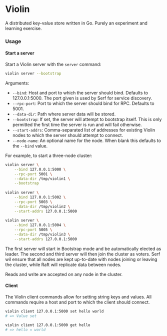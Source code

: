 # Violin

A distributed key-value store written in Go. Purely an experiment and learning exercise.

### Usage

#### Start a server

Start a Violin server with the `server` command:

```sh
violin server --bootstrap
```

Arguments:

* `--bind`: Host and port to which the server should bind. Defaults to 127.0.0.1:5000. The port given is used by Serf for service discovery.
* `--rpc-port`: Port to which the server should bind for RPC. Defaults to 5001.
* `--data-dir`: Path where server data will be stored.
* `--bootstrap`: If set, the server will attempt to bootstrap itself. This is only permitted the first time the server is run and will fail otherwise.
* `--start-addrs`: Comma-separated list of addresses for existing Violin nodes to which the server should attempt to connect.
* `--node-name`: An optional name for the node. When blank this defaults to the `--bind` value.

For example, to start a three-node cluster:

```sh
violin server \
    --bind 127.0.0.1:5000 \
    --rpc-port 5001 \
    --data-dir /tmp/violin1 \
    --bootstrap
    
violin server \
    --bind 127.0.0.1:5002 \
    --rpc-port 5003 \
    --data-dir /tmp/violin2 \
    --start-addrs 127.0.0.1:5000
    
violin server \
    --bind 127.0.0.1:5004 \
    --rpc-port 5005 \
    --data-dir /tmp/violin3 \
    --start-addrs 127.0.0.1:5000
```

The first server will start in Bootstrap mode and be automatically elected as leader. The second and third server will then join the cluster as voters. Serf wil ensure that all nodes are kept up-to-date with nodes joining or leaving the cluster, while Raft will replicate data between nodes.

Reads and write are accepted on any node in the cluster.

#### Client

The Violin client commands allow for setting string keys and values. All commands require a host and port to which the client should connect.

```sh
violin client 127.0.0.1:5000 set hello world
# => Value set

violin client 127.0.0.1:5000 get hello
# => hello = world
```
